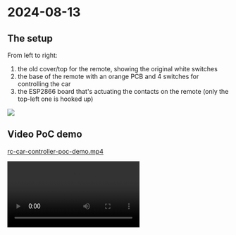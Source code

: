 # 2024-08-13

## The setup

From left to right:

1. the old cover/top for the remote, showing the original white switches
2. the base of the remote with an orange PCB and 4 switches for controlling the car
3. the ESP2866 board that's actuating the contacts on the remote (only the top-left one is hooked up)

![](rc-car-controller-poc.png)

## Video PoC demo

[rc-car-controller-poc-demo.mp4](rc-car-controller-poc-demo.mp4)

![](rc-car-controller-poc-demo.mp4)
